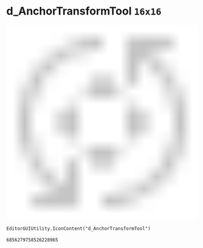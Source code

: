 # d_AnchorTransformTool `16x16`
<img src="/img/d_AnchorTransformTool.png" width=512 height=512>

``` CSharp
EditorGUIUtility.IconContent("d_AnchorTransformTool")
```
```
6856279758526228965
```

